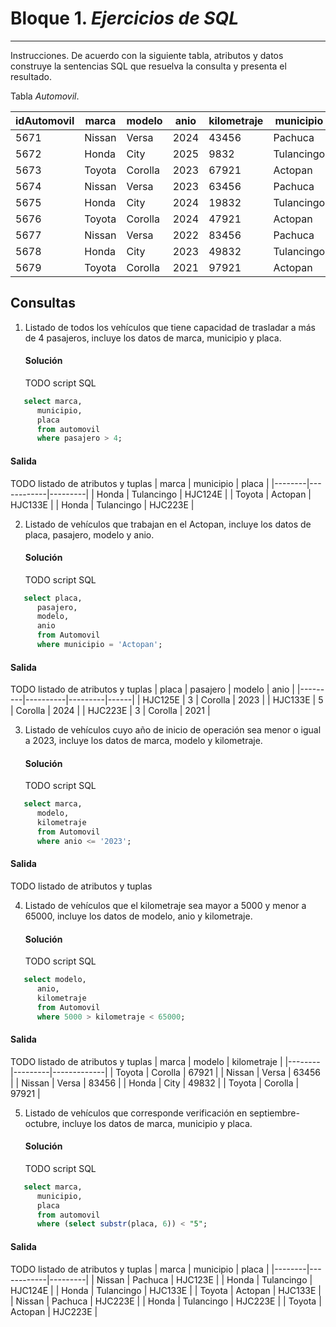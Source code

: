 # Bloque 1. *Ejercicios de SQL*
_______________________________

Instrucciones. De acuerdo con la siguiente tabla, atributos y datos construye la sentencias SQL que resuelva la consulta y presenta el resultado.

Tabla *Automovil*.

| idAutomovil | marca | modelo | anio | kilometraje | municipio | pasajero | placa |
| --------- | --------- | --------- | --------- | --------- | --------- | --------- | --------- |
| 5671 | Nissan | Versa | 2024 | 43456 | Pachuca | 4 | HJC123E |
| 5672 | Honda| City | 2025 | 9832 | Tulancingo | 5 | HJC124E |
| 5673 | Toyota | Corolla | 2023 | 67921 | Actopan| 3 | HJC125E |
| 5674 | Nissan | Versa | 2023 | 63456 | Pachuca | 4 | HJC126E |
| 5675 | Honda| City | 2024 | 19832 | Tulancingo | 4 | HJC133E |
| 5676 | Toyota | Corolla | 2024 | 47921 | Actopan| 5 | HJC133E |
| 5677 | Nissan | Versa | 2022 | 83456 | Pachuca | 4 | HJC223E |
| 5678 | Honda| City | 2023 | 49832 | Tulancingo | 5 | HJC223E |
| 5679 | Toyota | Corolla | 2021 | 97921 | Actopan| 3 | HJC223E |

Consultas
---------------
1. Listado de todos los vehículos que tiene capacidad de trasladar a más de 4 pasajeros, incluye los datos de marca, municipio y placa.
   #### Solución
   TODO script SQL
```sql
   select marca,
      municipio,
      placa
      from automovil
      where pasajero > 4;

```
   #### Salida
   TODO listado de atributos y tuplas
| marca  | municipio  | placa   |
|--------|------------|---------|
| Honda  | Tulancingo | HJC124E |
| Toyota | Actopan    | HJC133E |
| Honda  | Tulancingo | HJC223E |
   
2. Listado de vehículos que trabajan en el Actopan, incluye los datos de placa, pasajero, modelo y anio.
   #### Solución
   TODO script SQL
```sql
   select placa,
      pasajero,
      modelo,
      anio
      from Automovil
      where municipio = 'Actopan';

```
   #### Salida
   TODO listado de atributos y tuplas
| placa   | pasajero | modelo  | anio |
|---------|----------|---------|------|
| HJC125E |        3 | Corolla | 2023 |
| HJC133E |        5 | Corolla | 2024 |
| HJC223E |        3 | Corolla | 2021 |
   
3. Listado de vehículos cuyo año de inicio de operación sea menor o igual a 2023, incluye los datos de marca, modelo y kilometraje.
   #### Solución
   TODO script SQL
```sql
   select marca,
      modelo,
      kilometraje
      from Automovil
      where anio <= '2023';

```
   #### Salida
   TODO listado de atributos y tuplas
   
4. Listado de vehículos que el kilometraje sea mayor a 5000 y menor a 65000, incluye los datos de modelo, anio y kilometraje.
   #### Solución
   TODO script SQL
```sql
   select modelo,
      anio,
      kilometraje
      from Automovil
      where 5000 > kilometraje < 65000;

```
   #### Salida
   TODO listado de atributos y tuplas
| marca  | modelo  | kilometraje |
|--------|---------|-------------|
| Toyota | Corolla | 67921       |
| Nissan | Versa   | 63456       |
| Nissan | Versa   | 83456       |
| Honda  | City    | 49832       |
| Toyota | Corolla | 97921       |

5. Listado de vehículos que corresponde verificación en septiembre-octubre, incluye los datos de marca, municipio y placa.
   #### Solución
   TODO script SQL
```sql
   select marca,
      municipio,
      placa
      from automovil
      where (select substr(placa, 6)) < "5";

```
   #### Salida
   TODO listado de atributos y tuplas
| marca  | municipio  | placa   |
|--------|------------|---------|
| Nissan | Pachuca    | HJC123E |
| Honda  | Tulancingo | HJC124E |
| Honda  | Tulancingo | HJC133E |
| Toyota | Actopan    | HJC133E |
| Nissan | Pachuca    | HJC223E |
| Honda  | Tulancingo | HJC223E |
| Toyota | Actopan    | HJC223E |
